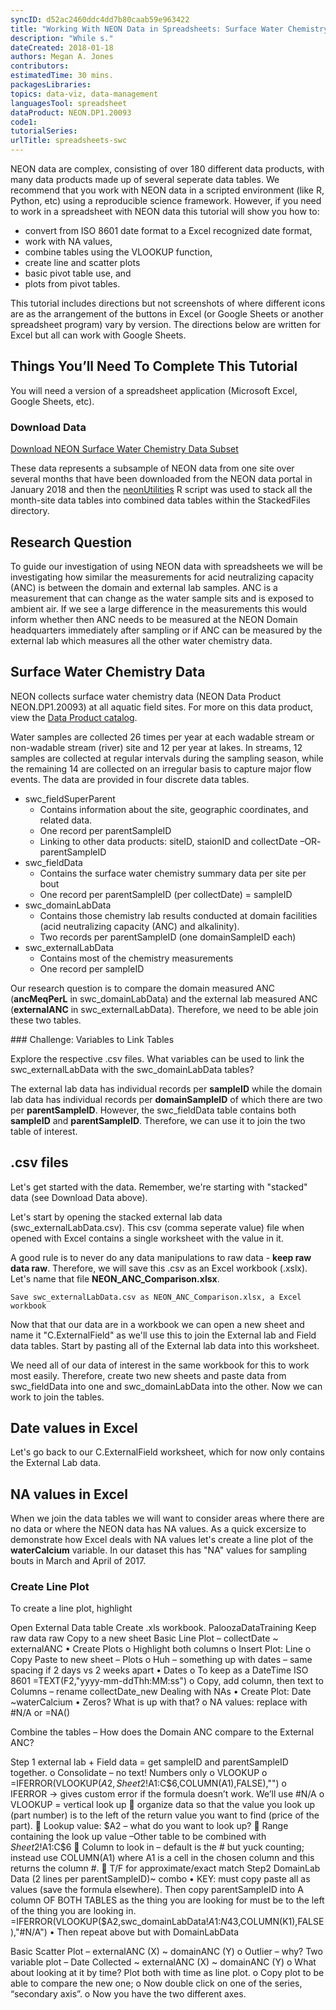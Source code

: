 ```yaml
---
syncID: d52ac2460ddc4dd7b80caab59e963422
title: "Working With NEON Data in Spreadsheets: Surface Water Chemistry Data"
description: "While s."
dateCreated: 2018-01-18
authors: Megan A. Jones
contributors: 
estimatedTime: 30 mins.
packagesLibraries: 
topics: data-viz, data-management
languagesTool: spreadsheet
dataProduct: NEON.DP1.20093
code1: 
tutorialSeries: 
urlTitle: spreadsheets-swc
---
```


NEON data are complex, consisting of over 180 different data products, with many 
data products made up of several seperate data tables. We recommend that you work
with NEON data in a scripted environment (like R, Python, etc) using a reproducible 
science framework. However, if you need to work in a spreadsheet with NEON
data this tutorial will show you how to: 

* convert from ISO 8601 date format to a Excel recognized date format,
* work with NA values,
* combine tables using the VLOOKUP function, 
* create line and scatter plots
* basic pivot table use, and
* plots from pivot tables. 

This tutorial includes directions but not screenshots of where different icons are
as the arrangement of the buttons in Excel (or Google Sheets or another 
spreadsheet program) vary by version. The directions below are written for Excel 
but all can work with Google Sheets. 

<div id="ds-objectives" markdown="1">

## Things You’ll Need To Complete This Tutorial
You will need a version of a spreadsheet application (Microsoft Excel, Google 
Sheets, etc).


### Download Data

<a href="http://www.neonscience.org/neon-water-chemistry-data-subset-prin-2016-2017" class="link--button link--arrow">
Download NEON Surface Water Chemistry Data Subset</a>

These data represents a subsample of NEON data from one site over several months 
that have been downloaded from the NEON data portal in January 2018 and then the 
<a href="http://www.neonscience.org/neonUtilities" target="_blank"> neonUtilities</a> R script was used to stack all 
the month-site data tables into combined data tables within the StackedFiles 
directory.

</div>

## Research Question
To guide our investigation of using NEON data with spreadsheets we will be investigating
how similar the measurements for acid neutralizing capacity (ANC) is between the domain
and external lab samples. ANC is a measurement that can change as the water sample
sits and is exposed to ambient air. If we see a large difference in the measurements
this would inform whether then ANC needs to be measured at the NEON Domain headquarters 
immediately after sampling or if ANC can be measured by the external lab which 
measures all the other water chemistry data. 


## Surface Water Chemistry Data

NEON collects surface water chemistry data (NEON Data Product NEON.DP1.20093) 
at all aquatic field sites. For more on this data product, view the 
<a href="http://data.neonscience.org/data-product-view?dpCode=DP1.20093.001" target="_blank"> Data Product catalog<a>. 

Water samples are collected 26 times per year at each wadable stream or 
non-wadable stream (river) site and 12 per year at lakes. In streams, 12 samples 
are collected at regular intervals during the sampling season, while the 
remaining 14 are collected on an irregular basis to capture major flow events.
The data are provided in four discrete data tables.

* swc_fieldSuperParent 
  + Contains information about the site, geographic coordinates, and related data.
  + One record per parentSampleID
  + Linking to other data products: siteID, staionID and  collectDate –OR- parentSampleID
* swc_fieldData
  + Contains the surface water chemistry summary data per site per bout
  + One record per parentSampleID (per collectDate) = sampleID
* swc_domainLabData 
  + Contains those chemistry lab results conducted at domain facilities (acid neutralizing capacity (ANC) and alkalinity).
  + Two records per parentSampleID (one domainSampleID each)
* swc_externalLabData
  + Contains most of the chemistry measurements
  + One record per sampleID

Our research question is to compare the domain measured ANC (**ancMeqPerL** in 
swc_domainLabData) and the external lab measured ANC (**externalANC** in 
swc_externalLabData). Therefore, we need to be able join these two tables. 

<div id="ds-challenge" markdown="1">
### Challenge: Variables to Link Tables
  
Explore the respective .csv files. What variables can be used to link the swc_externalLabData
with the swc_domainLabData tables? 

</div>

The external lab data has individual records per **sampleID** while the domain 
lab data has individual records per **domainSampleID** of which there are two
per **parentSampleID**. However, the swc_fieldData table contains both **sampleID**
 and **parentSampleID**. Therefore, we can use it to join the two table of interest. 

## .csv files

Let's get started with the data. Remember, we're starting with "stacked" data 
(see Download Data above). 

Let's start by opening the stacked external lab data (swc_externalLabData.csv). 
This csv (comma seperate value) file when opened with Excel contains a single 
worksheet with the value in it. 

A good rule is to never do any data manipulations to raw data - **keep raw data raw**. 
Therefore, we will save this .csv as an Excel workbook (.xslx). Let's name that 
file **NEON_ANC_Comparison.xlsx**. 

```
Save swc_externalLabData.csv as NEON_ANC_Comparison.xlsx, a Excel workbook

```

Now that that our data are in a workbook we can open a new sheet and name it 
"C.ExternalField" as we'll use this to join the External lab and Field data tables. 
Start by pasting all of the External lab data into this worksheet. 

We need all of our data of interest in the same workbook for this to work most 
easily. Therefore, create two new sheets and paste data from swc_fieldData into one
and swc_domainLabData into the other. Now we can work to join the tables.   

## Date values in Excel 

Let's go back to our C.ExternalField worksheet, which for now only contains the 
External Lab data. 

## NA values in Excel

When we join the data tables we will want to consider areas where there are no
data or where the NEON data has NA values. As a quick excersize to demonstrate
how Excel deals with NA values let's create a line plot of the **waterCalcium**
variable. In our dataset this has "NA" values for sampling bouts in March and 
April of 2017. 

### Create Line Plot

To create a line plot, highlight 


Open External Data table
Create .xls workbook. PaloozaDataTraining
Keep raw data raw
Copy to a new sheet
Basic Line Plot – collectDate ~ externalANC
•	Create Plots
o	Highlight both columns
o	Insert Plot: Line
o	Copy Paste to new sheet – Plots
o	Huh – something up with dates – same spacing if 2 days vs 2 weeks apart
•	Dates
o	To keep as a DateTime ISO 8601   =TEXT(F2,"yyyy-mm-ddThh:MM:ss")
o	Copy, add column, then text to Columns – rename collectDate_new
Dealing with NAs
•	Create Plot: Date ~waterCalcium
•	Zeros? What is up with that?
o	NA values: replace with   #N/A or   =NA()

Combine the tables – How does the Domain ANC compare to the External ANC? 

Step 1 external lab + Field data = get sampleID and parentSampleID together. 
o	Consolidate – no text! Numbers only 
o	VLOOKUP
o	=IFERROR(VLOOKUP($A2,Sheet2!$A$1:$C$6,COLUMN(A1),FALSE),"")
o	IFERROR -> gives custom error if the formula doesn’t work.  We’ll use #N/A
o	VLOOKUP = vertical look up 
	organize data so that the value you look up (part number) is to the left of the return value you want to find (price of the part).
	Lookup value: $A2 – what do you want to look up? 
	Range containing the look up value –Other table to be combined with $Sheet2!$A$1:$C$6
	Column to look in – default is the # but yuck counting; instead use COLUMN(A1) where A1 is a cell in the chosen column and this returns the column #. 
	T/F for approximate/exact match
Step2 DomainLab Data (2 lines per parentSampleID)~ combo
•	KEY: must copy paste all as values (save the formula elsewhere). Then copy parentSampleID into A column OF BOTH TABLES as the thing you are looking for must be to the left of the thing you are looking in. 
=IFERROR(VLOOKUP($A2,swc_domainLabData!$A$1:$N$43,COLUMN(K1),FALSE),"#N/A")
•	Then repeat above but with DomainLabData

Basic Scatter Plot – externalANC (X) ~ domainANC (Y)
o	Outlier – why? 
Two variable plot – Date Collected ~ externalANC (X) ~ domainANC (Y)
o	What about looking at it by time?  Plot both with time as line plot.
o	Copy plot to be able to compare the new one;
o	Now double click on one of the series, “secondary axis”. 
o	Now you have the two different axes.


